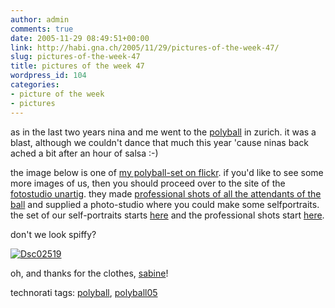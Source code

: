 ```yaml
---
author: admin
comments: true
date: 2005-11-29 08:49:51+00:00
link: http://habi.gna.ch/2005/11/29/pictures-of-the-week-47/
slug: pictures-of-the-week-47
title: pictures of the week 47
wordpress_id: 104
categories:
- picture of the week
- pictures
---
```



as in the last two years nina and me went to the [polyball](http://www.polyball.ethz.ch/polyball2005/index.html) in zurich. it was a blast, although we couldn't dance that much this year 'cause ninas back ached a bit after an hour of salsa :-)
  
the image below is one of [my polyball-set on flickr](http://www.flickr.com/photos/habi/sets/1460207/). if you'd like to see some more images of us, then you should proceed over to the site of the [fotostudio unartig](http://www.unartig.ch/). they made [professional shots of all the attendants of the ball](http://orion.unartig.ch/overview/101/2005/show.do) and supplied a photo-studio where you could make some selfportraits. the set of our self-portraits starts [here](http://orion.unartig.ch/display/870/polyball/display.do) and the professional shots start [here](http://orion.unartig.ch/display/5891/polyball/display.do).
  
don't we look spiffy?



[![Dsc02519](http://habi.gna.ch/blog/images/DSC02519-tm.jpg)](http://habi.gna.ch/blog/images/DSC02519.jpg)



oh, and thanks for the clothes, [sabine](http://www.dastheater-effingerstr.ch/portrait.html)!





technorati tags: [polyball](http://www.technorati.com/tag/polyball), [polyball05](http://www.technorati.com/tag/polyball05)
